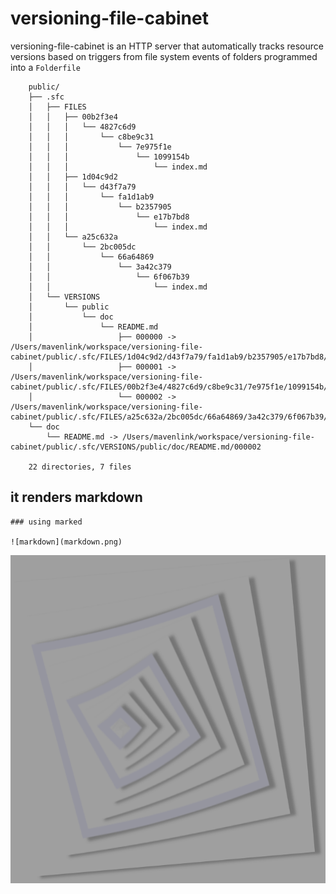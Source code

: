 # versioning-file-cabinet

versioning-file-cabinet is an HTTP server that automatically tracks resource versions based on triggers from file system events of folders programmed into a `Folderfile`

        public/
        ├── .sfc
        │   ├── FILES
        │   │   ├── 00b2f3e4
        │   │   │   └── 4827c6d9
        │   │   │       └── c8be9c31
        │   │   │           └── 7e975f1e
        │   │   │               └── 1099154b
        │   │   │                   └── index.md
        │   │   ├── 1d04c9d2
        │   │   │   └── d43f7a79
        │   │   │       └── fa1d1ab9
        │   │   │           └── b2357905
        │   │   │               └── e17b7bd8
        │   │   │                   └── index.md
        │   │   └── a25c632a
        │   │       └── 2bc005dc
        │   │           └── 66a64869
        │   │               └── 3a42c379
        │   │                   └── 6f067b39
        │   │                       └── index.md
        │   └── VERSIONS
        │       └── public
        │           └── doc
        │               └── README.md
        │                   ├── 000000 -> /Users/mavenlink/workspace/versioning-file-cabinet/public/.sfc/FILES/1d04c9d2/d43f7a79/fa1d1ab9/b2357905/e17b7bd8/index.md
        │                   ├── 000001 -> /Users/mavenlink/workspace/versioning-file-cabinet/public/.sfc/FILES/00b2f3e4/4827c6d9/c8be9c31/7e975f1e/1099154b/index.md
        │                   └── 000002 -> /Users/mavenlink/workspace/versioning-file-cabinet/public/.sfc/FILES/a25c632a/2bc005dc/66a64869/3a42c379/6f067b39/index.md
        └── doc
            └── README.md -> /Users/mavenlink/workspace/versioning-file-cabinet/public/.sfc/VERSIONS/public/doc/README.md/000002

        22 directories, 7 files

## it renders markdown

    ### using marked

    ![markdown](markdown.png)

![markdown](markdown.png)
